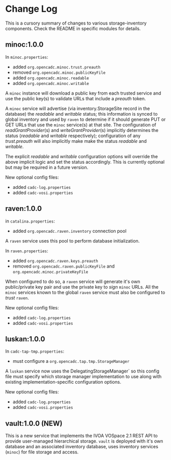 # Change Log

This is a cursory summary of changes to various storage-inventory components.
Check the README in specific modules for details.

## minoc:1.0.0

In `minoc.properties`:
- added `org.opencadc.minoc.trust.preauth`
- removed `org.opencadc.minoc.publicKeyFile`
- added `org.opencadc.minoc.readable`
- added `org.opencadc.minoc.writable`

A `minoc` instance will download a public key from each trusted service and
use the public key(s) to validate URLs that include a _preauth_ token.

A `minoc` service will advertise (via inventory.StorageSite record in the database) the
_readable_ and _writable_ status; this information is synced to global inventory and
used by `raven` to determine if it should generate PUT or GET URLs that use the `minoc`
service(s) at that site. The configuration of _readGrantProvider_(s) and
_writeGrantProvider_(s) implicitly determines the status (_readable_ and _writable_
respectively); configuration of any _trust.preauth_ will also implicitly make make the 
status _readable_ and _writable_.

The explicit _readable_ and _writable_ configuration options will override the above 
implicit logic and set the status accordingly. This is currently optional but may be required
in a future version.

New optional config files:
- added `cadc-log.properties`
- added `cadc-vosi.properties`

## raven:1.0.0

in `catalina.properties`:
- added `org.opencadc.raven.inventory` connection pool

A `raven` service uses this pool to perform database initialization.

In `raven.properties`:
- added `org.opencadc.raven.keys.preauth`
- removed `org.opencadc.raven.publicKeyFile` and `org.opencadc.minoc.privateKeyFile`

When configured to do so, a `raven` service will generate it's own public/private key pair
and use the private key to _sign_ `minoc` URLs. All the `minoc` services known to the global
`raven` service must also be configured to _trust_ `raven`.

New optional config files:
- added `cadc-log.properties`
- added `cadc-vosi.properties`

## luskan:1.0.0

In `cadc-tap-tmp.properties`:
- must configure a `org.opencadc.tap.tmp.StorageManager`

A `luskan` service now uses the DelegatingStorageManager` so this config file must
specify which storage manager implementation to use along with existing 
implementation-specific configuration options.

New optional config files:
- added `cadc-log.properties`
- added `cadc-vosi.properties`


## vault:1.0.0 (NEW)
This is a new service that implements the IVOA VOSpace 2.1 REST API to provide user-managed
hierarchical storage. `vault` is deployed with it's own database and an associated inventory
database, uses inventory services (`minoc`) for file storage and access.
